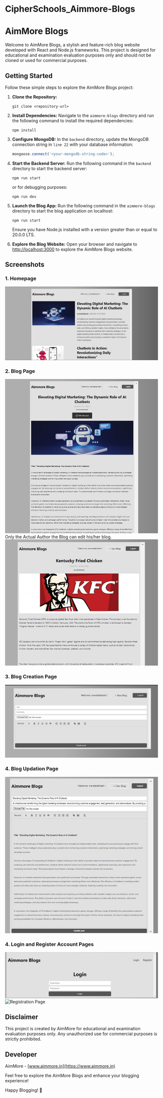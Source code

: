 # CipherSchools_Aimmore-Blogs

# AimMore Blogs

Welcome to AimMore Blogs, a stylish and feature-rich blog website developed with React and Node.js frameworks. This project is designed for educational and examination evaluation purposes only and should not be cloned or used for commercial purposes.

## Getting Started

Follow these simple steps to explore the AimMore Blogs project:

1. **Clone the Repository:**
   ```
   git clone <repository-url>
   ```

2. **Install Dependencies:**
   Navigate to the `aimmore-blogs` directory and run the following command to install the required dependencies:
   ```
   npm install
   ```

3. **Configure MongoDB:**
   In the `backend` directory, update the MongoDB connection string in `line 22` with your database information:
   ```javascript
   mongoose.connect('<your-mongodb-string-code>');
   ```

4. **Start the Backend Server:**
   Run the following command in the `backend` directory to start the backend server:
   ```
   npm run start
   ```
   or for debugging purposes:
   ```
   npm run dev
   ```

5. **Launch the Blog App:**
   Run the following command in the `aimmore-blogs` directory to start the blog application on localhost:
   ```
   npm run start
   ```

   Ensure you have Node.js installed with a version greater than or equal to 20.0.0 LTS.

6. **Explore the Blog Website:**
   Open your browser and navigate to [http://localhost:3000](http://localhost:3000) to explore the AimMore Blogs website.

## Screenshots

### 1. Homepage
![Homepage](./media/homepage.jpg)

### 2. Blog Page
![Blog Page](./media/authors-blog.jpg)
Only the Actual Author the Blog can edit his/her blog.
![Blog Page](./media/non-author-blog.jpg)

### 3. Blog Creation Page
![Blog Creation](./media/edit-page.jpg)

### 4. Blog Updation Page
![Blog Updation](./media/update-blog-page.jpg)

### 4. Login and Register Account Pages
![Login Page](./media/login.jpg)
![Registration Page](./media/register.jpg.jpg)


## Disclaimer

This project is created by AimMore for educational and examination evaluation purposes only. Any unauthorized use for commercial purposes is strictly prohibited.

## Developer

AimMore - [www.aimmore.in](https://www.aimmore.in)

Feel free to explore the AimMore Blogs and enhance your blogging experience!

Happy Blogging! 🚀